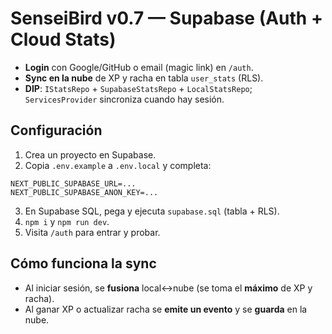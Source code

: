 # SenseiBird v0.7 — Supabase (Auth + Cloud Stats)
- **Login** con Google/GitHub o email (magic link) en `/auth`.
- **Sync en la nube** de XP y racha en tabla `user_stats` (RLS).
- **DIP**: `IStatsRepo` + `SupabaseStatsRepo` + `LocalStatsRepo`; `ServicesProvider` sincroniza cuando hay sesión.

## Configuración
1. Crea un proyecto en Supabase.
2. Copia `.env.example` a `.env.local` y completa:
```
NEXT_PUBLIC_SUPABASE_URL=...
NEXT_PUBLIC_SUPABASE_ANON_KEY=...
```
3. En Supabase SQL, pega y ejecuta `supabase.sql` (tabla + RLS).
4. `npm i` y `npm run dev`.
5. Visita `/auth` para entrar y probar.

## Cómo funciona la sync
- Al iniciar sesión, se **fusiona** local↔nube (se toma el **máximo** de XP y racha).
- Al ganar XP o actualizar racha se **emite un evento** y se **guarda** en la nube.
